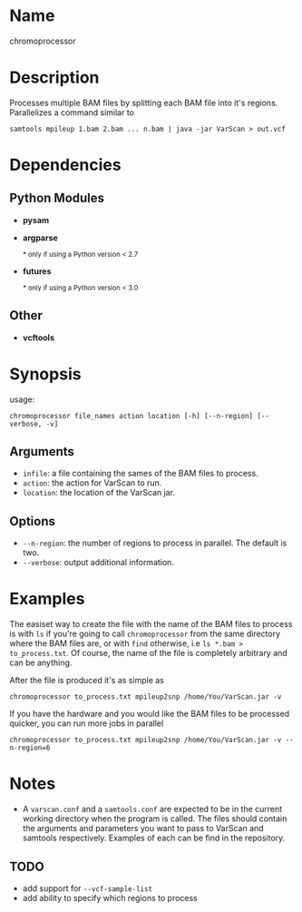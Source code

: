 # Name
chromoprocessor

# Description
Processes multiple BAM files by splitting each BAM file into it's regions.
Parallelizes a command similar to

    samtools mpileup 1.bam 2.bam ... n.bam | java -jar VarScan > out.vcf

# Dependencies
## Python Modules
* __pysam__
* __argparse__

    <sub> \* only if using a Python version &lt; 2.7 </sub>
* __futures__

    <sub> \* only if using a Python version &lt; 3.0 </sub>
## Other
* __vcftools__

# Synopsis
usage:

    chromoprocessor file_names action location [-h] [--n-region] [--verbose, -v]

## Arguments
* `infile`: a file containing the sames of the BAM files to process.
* `action`: the action for VarScan to run.
* `location`: the location of the VarScan jar.

## Options
* `--n-region`: the number of regions to process in parallel. The default is
two.
* `--verbose`: output additional information.

# Examples
The easiset way to create the file with the name of the BAM files to process is
with `ls` if you're going to call `chromoprocessor` from the same directory where
the BAM files are, or with `find` otherwise, i.e `ls *.bam > to_process.txt`. Of
course, the name of the file is completely arbitrary and can be anything.

After the file is produced it's as simple as

    chromoprocessor to_process.txt mpileup2snp /home/You/VarScan.jar -v

If you have the hardware and you would like the BAM files to be processed
quicker, you can run more jobs in parallel

    chromoprocessor to_process.txt mpileup2snp /home/You/VarScan.jar -v --n-region=6

# Notes
* A `varscan.conf` and a `samtools.conf` are expected to be in the current
working directory when the program is called. The files should contain the
arguments and parameters you want to pass to VarScan and samtools respectively.
Examples of each can be find in the repository.

## TODO
* add support for `--vcf-sample-list`
* add ability to specify which regions to process
